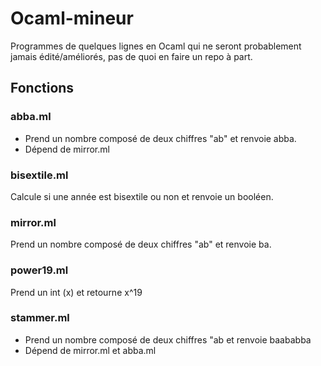 Ocaml-mineur
============

Programmes de quelques lignes en Ocaml qui ne seront probablement jamais édité/améliorés, pas de quoi en faire un repo à part.

## Fonctions
### abba.ml
* Prend un nombre composé de deux chiffres "ab" et renvoie abba.
* Dépend de mirror.ml

### bisextile.ml
Calcule si une année est bisextile ou non et renvoie un booléen.

### mirror.ml
Prend un nombre composé de deux chiffres "ab" et renvoie ba.

### power19.ml
Prend un int (x) et retourne x^19

### stammer.ml
* Prend un nombre composé de deux chiffres "ab et renvoie baababba
* Dépend de mirror.ml et abba.ml

